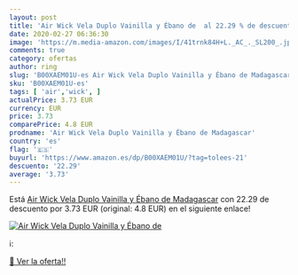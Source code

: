 ```yaml
---
layout: post
title: 'Air Wick Vela Duplo Vainilla y Ébano de  al 22.29 % de descuento'
date: 2020-02-27 06:36:30
image: 'https://m.media-amazon.com/images/I/41trnk84H+L._AC_._SL200_.jpg'
comments: true
category: ofertas
author: ring
slug: 'B00XAEM01U-es Air Wick Vela Duplo Vainilla y Ébano de Madagascar'
sku: 'B00XAEM01U-es'
tags: [ 'air','wick', ]
actualPrice: 3.73 EUR
currency: EUR
price: 3.73
comparePrice: 4.8 EUR
prodname: 'Air Wick Vela Duplo Vainilla y Ébano de Madagascar'
country: 'es'
flag: '🇪🇸'
buyurl: 'https://www.amazon.es/dp/B00XAEM01U/?tag=tolees-21'
descuento: '22.29'
average: '3.73'
---
```


Está [Air Wick Vela Duplo Vainilla y Ébano de Madagascar](https://www.amazon.es/dp/B00XAEM01U/?tag=tolees-21) con 22.29 de descuento por 3.73 EUR (original: 4.8 EUR) en el siguiente enlace!

[![Air Wick Vela Duplo Vainilla y Ébano de ](https://m.media-amazon.com/images/I/41trnk84H+L._AC_._SL200_.jpg)](https://www.amazon.es/dp/B00XAEM01U/?tag=tolees-21)

ℹ️:


[🛒 Ver la oferta!!](https://www.amazon.es/dp/B00XAEM01U/?tag=tolees-21)

